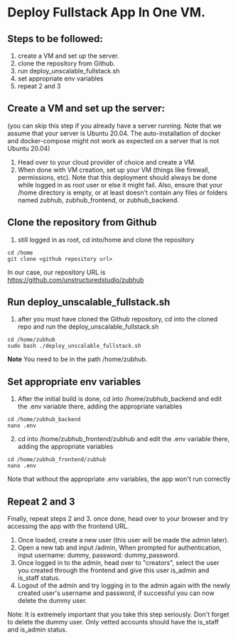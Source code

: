 # Deploy Fullstack App In One VM.

## Steps to be followed:

1. create a VM and set up the server.
2. clone the repository from Github.
3. run deploy_unscalable_fullstack.sh
4. set appropriate env variables
5. repeat 2 and 3

## Create a VM and set up the server:

(you can skip this step if you already have a server running. Note that we assume that your server is Ubuntu 20.04. The auto-installation of docker and docker-compose might not work as expected on a server that is not Ubuntu 20.04)

1. Head over to your cloud provider of choice and create a VM.
2. When done with VM creation, set up your VM (things like firewall, permissions, etc).
   Note that this deployment should always be done while logged in as root user or else it might fail. Also, ensure that your /home directory is empty, or at least doesn't contain any files or folders named zubhub, zubhub_frontend, or zubhub_backend.

## Clone the repository from Github

1. still logged in as root, cd into/home and clone the repository

```commandline
cd /home
git clone <github repository url>
```

In our case, our repository URL is https://github.com/unstructuredstudio/zubhub

## Run deploy_unscalable_fullstack.sh

1. after you must have cloned the Github repository, cd into the cloned repo and run the deploy_unscalable_fullstack.sh

```commandline
cd /home/zubhub
sudo bash ./deploy_unscalable_fullstack.sh
```

**Note** You need to be in the path /home/zubhub.

## Set appropriate env variables

1. After the initial build is done, cd into /home/zubhub_backend and edit the .env variable there, adding the appropriate variables

```commandline
cd /home/zubhub_backend
nano .env
```

2. cd into /home/zubhub_frontend/zubhub and edit the .env variable there, adding the appropriate variables

```commandline
cd /home/zubhub_frontend/zubhub
nano .env
```

Note that without the appropriate .env variables, the app won't run correctly

## Repeat 2 and 3

Finally, repeat steps 2 and 3. once done, head over to your browser and try accessing the app with the frontend URL.

1. Once loaded, create a new user (this user will be made the admin later).
2. Open a new tab and input <backend url>/admin,
   When prompted for authentication, input username: dummy, password: dummy_password.
3. Once logged in to the admin, head over to "creators", select the user you created through the frontend and give this user is_admin and is_staff status.
4. Logout of the admin and try logging in to the admin again with the newly created user's username and password,
   if successful you can now delete the dummy user.

Note: It is extremely important that you take this step seriously. Don't forget to delete the dummy user.
Only vetted accounts should have the is_staff and is_admin status.
